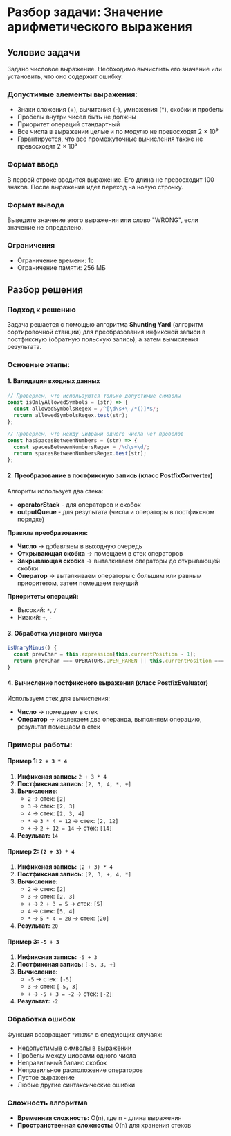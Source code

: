 # Разбор задачи: Значение арифметического выражения

## Условие задачи

Задано числовое выражение. Необходимо вычислить его значение или установить, что оно содержит ошибку.

### Допустимые элементы выражения:

- Знаки сложения (+), вычитания (-), умножения (\*), скобки и пробелы
- Пробелы внутри чисел быть не должны
- Приоритет операций стандартный
- Все числа в выражении целые и по модулю не превосходят 2 × 10⁹
- Гарантируется, что все промежуточные вычисления также не превосходят 2 × 10⁹

### Формат ввода

В первой строке вводится выражение. Его длина не превосходит 100 знаков. После выражения идет переход на новую строчку.

### Формат вывода

Выведите значение этого выражения или слово "WRONG", если значение не определено.

### Ограничения

- Ограничение времени: 1с
- Ограничение памяти: 256 МБ

## Разбор решения

### Подход к решению

Задача решается с помощью алгоритма **Shunting Yard** (алгоритм сортировочной станции) для преобразования инфиксной записи в постфиксную (обратную польскую запись), а затем вычисления результата.

### Основные этапы:

#### 1. Валидация входных данных

```javascript
// Проверяем, что используются только допустимые символы
const isOnlyAllowedSymbols = (str) => {
  const allowedSymbolsRegex = /^[\d\s+\-/*()]*$/;
  return allowedSymbolsRegex.test(str);
};

// Проверяем, что между цифрами одного числа нет пробелов
const hasSpacesBetweenNumbers = (str) => {
  const spacesBetweenNumbersRegex = /\d\s+\d/;
  return spacesBetweenNumbersRegex.test(str);
};
```

#### 2. Преобразование в постфиксную запись (класс PostfixConverter)

Алгоритм использует два стека:

- **operatorStack** - для операторов и скобок
- **outputQueue** - для результата (числа и операторы в постфиксном порядке)

**Правила преобразования:**

- **Число** → добавляем в выходную очередь
- **Открывающая скобка** → помещаем в стек операторов
- **Закрывающая скобка** → выталкиваем операторы до открывающей скобки
- **Оператор** → выталкиваем операторы с большим или равным приоритетом, затем помещаем текущий

**Приоритеты операций:**

- Высокий: `*`, `/`
- Низкий: `+`, `-`

#### 3. Обработка унарного минуса

```javascript
isUnaryMinus() {
  const prevChar = this.expression[this.currentPosition - 1];
  return prevChar === OPERATORS.OPEN_PAREN || this.currentPosition === 0;
}
```

#### 4. Вычисление постфиксного выражения (класс PostfixEvaluator)

Используем стек для вычисления:

- **Число** → помещаем в стек
- **Оператор** → извлекаем два операнда, выполняем операцию, результат помещаем в стек

### Примеры работы:

#### Пример 1: `2 + 3 * 4`

1. **Инфиксная запись:** `2 + 3 * 4`
2. **Постфиксная запись:** `[2, 3, 4, *, +]`
3. **Вычисление:**
   - `2` → стек: `[2]`
   - `3` → стек: `[2, 3]`
   - `4` → стек: `[2, 3, 4]`
   - `*` → `3 * 4 = 12` → стек: `[2, 12]`
   - `+` → `2 + 12 = 14` → стек: `[14]`
4. **Результат:** `14`

#### Пример 2: `(2 + 3) * 4`

1. **Инфиксная запись:** `(2 + 3) * 4`
2. **Постфиксная запись:** `[2, 3, +, 4, *]`
3. **Вычисление:**
   - `2` → стек: `[2]`
   - `3` → стек: `[2, 3]`
   - `+` → `2 + 3 = 5` → стек: `[5]`
   - `4` → стек: `[5, 4]`
   - `*` → `5 * 4 = 20` → стек: `[20]`
4. **Результат:** `20`

#### Пример 3: `-5 + 3`

1. **Инфиксная запись:** `-5 + 3`
2. **Постфиксная запись:** `[-5, 3, +]`
3. **Вычисление:**
   - `-5` → стек: `[-5]`
   - `3` → стек: `[-5, 3]`
   - `+` → `-5 + 3 = -2` → стек: `[-2]`
4. **Результат:** `-2`

### Обработка ошибок

Функция возвращает `"WRONG"` в следующих случаях:

- Недопустимые символы в выражении
- Пробелы между цифрами одного числа
- Неправильный баланс скобок
- Неправильное расположение операторов
- Пустое выражение
- Любые другие синтаксические ошибки

### Сложность алгоритма

- **Временная сложность:** O(n), где n - длина выражения
- **Пространственная сложность:** O(n) для хранения стеков
